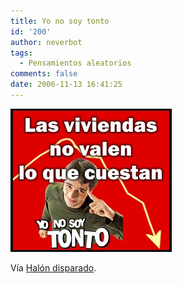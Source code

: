 ```yaml
---
title: Yo no soy tonto
id: '200'
author: neverbot
tags:
  - Pensamientos aleatorios
comments: false
date: 2006-11-13 16:41:25
---
```


![Yo no soy tonto](./yo-no-soy-tonto/Yonosoytonto.jpg "Yo no soy tonto")

Vía [Halón disparado](http://halondisparado.com/?p=1457).